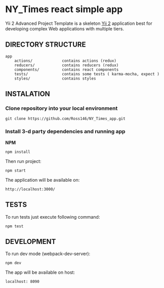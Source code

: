 NY_Times react simple app
===============

Yii 2 Advanced Project Template is a skeleton [Yii 2](http://www.yiiframework.com/) application best for
developing complex Web applications with multiple tiers.

DIRECTORY STRUCTURE
-------------------

```
app
    actions/             contains actions (redux)
    reducers/            contains reducers (redux)
    components/          contains react components
    tests/               contains some tests ( karma-mocha, expect )
    styles/              contains styles
```

INSTALATION
------------

### Clone repository into your local environment

~~~
git clone https://github.com/Ross146/NY_Times_app.git
~~~

### Install 3-d party dependencies and running app

**NPM**

~~~
npm install
~~~
Then run project:
~~~
npm start
~~~
The application will be available on:
~~~
http://localhost:3000/
~~~


TESTS
-----

To run tests just execute following command:
```#!bash
npm test
```

DEVELOPMENT
-----

To run dev mode (webpack-dev-server):
```#!bash
npm dev
```

The app will be available on host:
```#!bash
localhost: 8090
```
